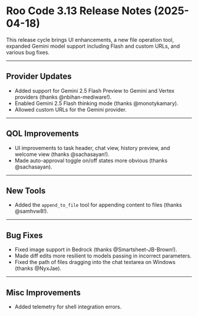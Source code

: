 # Roo Code 3.13 Release Notes (2025-04-18)

This release cycle brings UI enhancements, a new file operation tool, expanded Gemini model support including Flash and custom URLs, and various bug fixes.

---

## Provider Updates

*   Added support for Gemini 2.5 Flash Preview to Gemini and Vertex providers (thanks @nbihan-mediware!).
*   Enabled Gemini 2.5 Flash thinking mode (thanks @monotykamary).
*   Allowed custom URLs for the Gemini provider.

---

## QOL Improvements

*   UI improvements to task header, chat view, history preview, and welcome view (thanks @sachasayan!).
*   Made auto-approval toggle on/off states more obvious (thanks @sachasayan).

---

## New Tools

*   Added the `append_to_file` tool for appending content to files (thanks @samhvw8!).

---

## Bug Fixes

*   Fixed image support in Bedrock (thanks @Smartsheet-JB-Brown!).
*   Made diff edits more resilient to models passing in incorrect parameters.
*   Fixed the path of files dragging into the chat textarea on Windows (thanks @NyxJae).

---

## Misc Improvements

*   Added telemetry for shell integration errors.